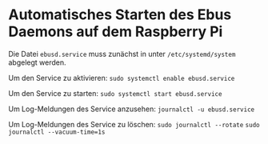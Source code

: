 # Automatisches Starten des Ebus Daemons auf dem Raspberry Pi

Die Datei `ebusd.service` muss zunächst in unter `/etc/systemd/system` abgelegt werden.

Um den Service zu aktivieren:
`sudo systemctl enable ebusd.service`

Um den Service zu starten:
`sudo systemctl start ebusd.service`

Um Log-Meldungen des Service anzusehen:
`journalctl -u ebusd.service`

Um Log-Meldungen des Service zu löschen:
`sudo journalctl --rotate`
`sudo journalctl --vacuum-time=1s`
